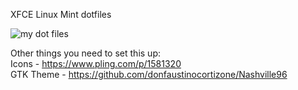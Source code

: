 XFCE Linux Mint dotfiles

![my dot files](https://i.imgur.com/Ux9G4lq.png)

Other things you need to set this up: <br>
Icons - https://www.pling.com/p/1581320<br>
GTK Theme - https://github.com/donfaustinocortizone/Nashville96
